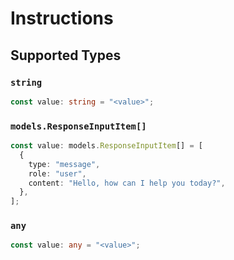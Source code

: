 # Instructions


## Supported Types

### `string`

```typescript
const value: string = "<value>";
```

### `models.ResponseInputItem[]`

```typescript
const value: models.ResponseInputItem[] = [
  {
    type: "message",
    role: "user",
    content: "Hello, how can I help you today?",
  },
];
```

### `any`

```typescript
const value: any = "<value>";
```

